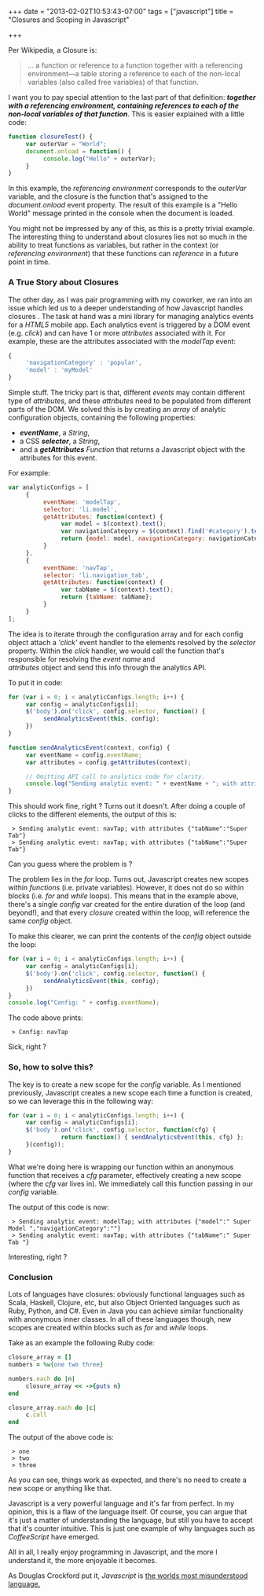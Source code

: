 +++
date = "2013-02-02T10:53:43-07:00"
tags = ["javascript"]
title = "Closures and Scoping in Javascript"

+++

Per Wikipedia, a Closure is:

> ... a function or reference to a function together with a referencing environment—a table storing a reference to each of the non-local variables (also called free variables) of that function.

I want you to pay special attention to the last part of that definition: **_together with a referencing environment, containing references to each of the non-local variables of that function_**.  This is easier explained with a little code:

```js
function closureTest() {
     var outerVar = "World";
     document.onload = function() {
          console.log("Hello" + outerVar);
     }
}
```

In this example, the _referencing environment_ corresponds to the _outerVar_ variable, and the closure is the function that's assigned to the _document.onload_ event property.   The result of this example is a "Hello World" message printed in the console when the document is loaded.  

You might not be impressed by any of this, as this is a pretty trivial example.  The interesting thing to understand about closures lies not so much in the ability to treat functions as variables, but rather in the context (or _referencing environment_) that these functions can _reference_ in a future point in time.

### A True Story about Closures

The other day, as I was pair programming with my coworker, we ran into an issue which led us to a deeper understanding of how Javascript handles closures . The task at hand was a mini library for managing analytics events for a _HTML5_ mobile app.  Each analytics event is triggered by a DOM event (e.g. _click_) and can have 1 or more _attributes_ associated with it.  For example, these are the attributes associated with the _modelTap_ event:

```js
{
     'navigationCategory' : 'popular',
     'model' : 'myModel'
}
```

Simple stuff.  The tricky part is that, different _events_ may contain different type of _attributes_, and these _attributes_ need to be populated from different parts of the DOM.  We solved this is by creating an _array_ of analytic configuration objects, containing the following properties:

- **_eventName_**, a _String_,
- a CSS **_selector_**, a _String_,
- and a **_getAttributes_**  _Function_ that returns a Javascript object with the attributes for this event.

For example:

```js
var analyticConfigs = [
     {
          eventName: 'modelTap',
          selector: 'li.model',
          getAttributes: function(context) {
               var model = $(context).text();
               var navigationCategory = $(context).find('#category').text();
               return {model: model, navigationCategory: navigationCategory};
          }
     },
     {
          eventName: 'navTap',
          selector: 'li.navigation_tab',
          getAttributes: function(context) {
               var tabName = $(context).text();
               return {tabName: tabName};
          }
     }
];
```

The idea is to iterate through the configuration array and for each config object attach a _'click'_ event handler to the elements resolved by the _selector_ property.  Within the _click_ handler, we would call the function that's responsible for resolving the _event name_ and  
_attributes_ object and send this info through the analytics API.

To put it in code:

```js
for (var i = 0; i < analyticConfigs.length; i++) {
     var config = analyticConfigs[i];
     $('body').on('click', config.selector, function() {
          sendAnalyticsEvent(this, config);
     })
}

function sendAnalyticsEvent(context, config) {
     var eventName = config.eventName;
     var attributes = config.getAttributes(context);

     // Omitting API call to analytics code for clarity.
     console.log("Sending analytic event: " + eventName + "; with attributes " + JSON.stringify(attributes));
}
```

This should work fine, right ? Turns out it doesn't.  After doing a couple of clicks to the different elements, the output of this is:

     > Sending analytic event: navTap; with attributes {"tabName":"Super Tab"}
     > Sending analytic event: navTap; with attributes {"tabName":"Super Tab"}

Can you guess where the problem is ?

The problem lies in the _for_ loop.  Turns out, Javascript creates new scopes within _functions_ (i.e. private variables).  However, it does not do so within blocks (i.e. _for_ and _while_ loops).  This means that in the example above, there's a single _config_ var created for the entire duration of the loop (and beyond!), and that every _closure_ created within the loop, will reference the same _config_ object.

To make this clearer, we can print the contents of the _config_ object outside the loop:

```js
for (var i = 0; i < analyticConfigs.length; i++) {
     var config = analyticConfigs[i];
     $('body').on('click', config.selector, function() {
          sendAnalyticsEvent(this, config);
     })
}  
console.log("Config: " + config.eventName);
```

The code above prints:

     > Config: navTap

Sick, right ?

### So, how to solve this?

The key is to create a new scope for the _config_ variable.  As I mentioned previously, Javascript creates a new scope each time a function is created, so we can leverage this in the following way:

```js
for (var i = 0; i < analyticConfigs.length; i++) {
     var config = analyticConfigs[i];
     $('body').on('click', config.selector, function(cfg) {
               return function() { sendAnalyticsEvent(this, cfg) };
     }(config));
}  
```

What we're doing here is wrapping our function within an anonymous function that receives a _cfg_ parameter, effectively creating a new scope (where the _cfg_ var lives in).  We immediately call this function passing in our _config_ variable.

The output of this code is now:

     > Sending analytic event: modelTap; with attributes {"model":" Super Model ","navigationCategory":""}
     > Sending analytic event: navTap; with attributes {"tabName":" Super Tab "}  

Interesting, right ?

### Conclusion

Lots of languages have closures: obviously functional languages such as Scala, Haskell, Clojure, etc, but also Object Oriented languages such as Ruby, Python, and C#.  Even in Java you can achieve similar functionality with anonymous inner classes.  In all of these languages though, new scopes are created within blocks such as _for_ and _while_ loops.  

Take as an example the following Ruby code:

```ruby 
closure_array = []
numbers = %w{one two three}

numbers.each do |n|
     closure_array << ->{puts n}
end

closure_array.each do |c|
     c.call
end
```

The output of the above code is:

     > one
     > two
     > three

As you can see, things work as expected, and there's no need to create a new scope or anything like that.

Javascript is a very powerful language and it's far from perfect.  In my opinion, this is a flaw of the language itself.  Of course, you can argue that it's just a matter of understanding the language, but still you have to accept that it's counter intuitive.  This is just one example of why languages such as _CoffeeScript_ have emerged.  

All in all, I really enjoy programming in Javascript, and the more I understand it, the more enjoyable it becomes.

As Douglas Crockford put it, _Javascript_ is [the worlds most misunderstood language.][1]


  [1]: http://www.crockford.com/javascript/javascript.html
